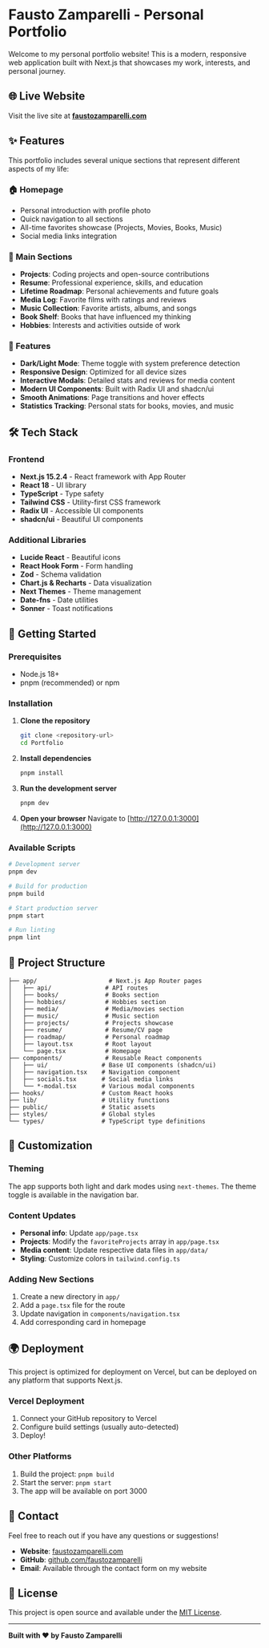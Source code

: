 # Fausto Zamparelli - Personal Portfolio

Welcome to my personal portfolio website! This is a modern, responsive web application built with Next.js that showcases my work, interests, and personal journey.

## 🌐 Live Website

Visit the live site at **[faustozamparelli.com](https://faustozamparelli.com)**

## ✨ Features

This portfolio includes several unique sections that represent different aspects of my life:

### 🏠 Homepage

- Personal introduction with profile photo
- Quick navigation to all sections
- All-time favorites showcase (Projects, Movies, Books, Music)
- Social media links integration

### 📂 Main Sections

- **Projects**: Coding projects and open-source contributions
- **Resume**: Professional experience, skills, and education
- **Lifetime Roadmap**: Personal achievements and future goals
- **Media Log**: Favorite films with ratings and reviews
- **Music Collection**: Favorite artists, albums, and songs
- **Book Shelf**: Books that have influenced my thinking
- **Hobbies**: Interests and activities outside of work

### 🎨 Features

- **Dark/Light Mode**: Theme toggle with system preference detection
- **Responsive Design**: Optimized for all device sizes
- **Interactive Modals**: Detailed stats and reviews for media content
- **Modern UI Components**: Built with Radix UI and shadcn/ui
- **Smooth Animations**: Page transitions and hover effects
- **Statistics Tracking**: Personal stats for books, movies, and music

## 🛠️ Tech Stack

### Frontend

- **Next.js 15.2.4** - React framework with App Router
- **React 18** - UI library
- **TypeScript** - Type safety
- **Tailwind CSS** - Utility-first CSS framework
- **Radix UI** - Accessible UI components
- **shadcn/ui** - Beautiful UI components

### Additional Libraries

- **Lucide React** - Beautiful icons
- **React Hook Form** - Form handling
- **Zod** - Schema validation
- **Chart.js & Recharts** - Data visualization
- **Next Themes** - Theme management
- **Date-fns** - Date utilities
- **Sonner** - Toast notifications

## 🚀 Getting Started

### Prerequisites

- Node.js 18+
- pnpm (recommended) or npm

### Installation

1. **Clone the repository**

   ```bash
   git clone <repository-url>
   cd Portfolio
   ```

2. **Install dependencies**

   ```bash
   pnpm install
   ```

3. **Run the development server**

   ```bash
   pnpm dev
   ```

4. **Open your browser**
   Navigate to [http://127.0.0.1:3000](http://127.0.0.1:3000)

### Available Scripts

```bash
# Development server
pnpm dev

# Build for production
pnpm build

# Start production server
pnpm start

# Run linting
pnpm lint
```

## 📁 Project Structure

```
├── app/                    # Next.js App Router pages
│   ├── api/               # API routes
│   ├── books/             # Books section
│   ├── hobbies/           # Hobbies section
│   ├── media/             # Media/movies section
│   ├── music/             # Music section
│   ├── projects/          # Projects showcase
│   ├── resume/            # Resume/CV page
│   ├── roadmap/           # Personal roadmap
│   ├── layout.tsx         # Root layout
│   └── page.tsx           # Homepage
├── components/            # Reusable React components
│   ├── ui/               # Base UI components (shadcn/ui)
│   ├── navigation.tsx    # Navigation component
│   ├── socials.tsx       # Social media links
│   └── *-modal.tsx       # Various modal components
├── hooks/                # Custom React hooks
├── lib/                  # Utility functions
├── public/               # Static assets
├── styles/               # Global styles
└── types/                # TypeScript type definitions
```

## 🎨 Customization

### Theming

The app supports both light and dark modes using `next-themes`. The theme toggle is available in the navigation bar.

### Content Updates

- **Personal info**: Update `app/page.tsx`
- **Projects**: Modify the `favoriteProjects` array in `app/page.tsx`
- **Media content**: Update respective data files in `app/data/`
- **Styling**: Customize colors in `tailwind.config.ts`

### Adding New Sections

1. Create a new directory in `app/`
2. Add a `page.tsx` file for the route
3. Update navigation in `components/navigation.tsx`
4. Add corresponding card in homepage

## 🌍 Deployment

This project is optimized for deployment on Vercel, but can be deployed on any platform that supports Next.js.

### Vercel Deployment

1. Connect your GitHub repository to Vercel
2. Configure build settings (usually auto-detected)
3. Deploy!

### Other Platforms

1. Build the project: `pnpm build`
2. Start the server: `pnpm start`
3. The app will be available on port 3000

## 📧 Contact

Feel free to reach out if you have any questions or suggestions!

- **Website**: [faustozamparelli.com](https://faustozamparelli.com)
- **GitHub**: [github.com/faustozamparelli](https://github.com/faustozamparelli)
- **Email**: Available through the contact form on my website

## 📝 License

This project is open source and available under the [MIT License](LICENSE).

---

**Built with ❤️ by Fausto Zamparelli**
